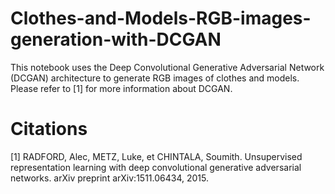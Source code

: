 # Clothes-and-Models-RGB-images-generation-with-DCGAN
This notebook uses the Deep Convolutional Generative Adversarial Network (DCGAN) architecture to generate RGB images of clothes and models. Please refer to [1] for more information about DCGAN.
# Citations
[1] RADFORD, Alec, METZ, Luke, et CHINTALA, Soumith. Unsupervised representation learning with deep convolutional generative adversarial networks. arXiv preprint arXiv:1511.06434, 2015.
